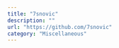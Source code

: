 ```yaml
---
title: "7snovic"
description: ""
url: "https://github.com/7snovic"
category: "Miscellaneous"
---
```

